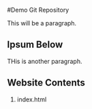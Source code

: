 #Demo Git Repository

This will be a paragraph.

## Ipsum Below

THis is another paragraph.

## Website Contents

1. index.html

